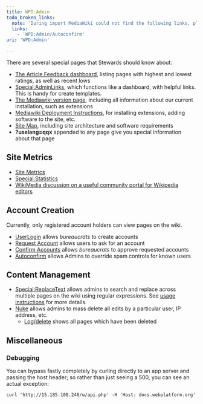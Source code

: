```yaml
---
title: WPD:Admin
todo_broken_links:
  note: 'During import MediaWiki could not find the following links, please fix and adjust this list.'
  links:
    - 'WPD:Admin/Autoconfirm'
uri: 'WPD:Admin'

---
```

There are several special pages that Stewards should know about:

-   [The Article Feedback dashboard](/Special:ArticleFeedback), listing pages with highest and lowest ratings, as well as recent lows
-   [Special:AdminLinks](/Special:AdminLinks), which functions like a dashboard, with helpful links. This is handy for create templates.
-   [The Mediawiki version page](/Special:Version), including all information about our current installation, such as extensions
-   [Mediawiki Deployment Instructions](/Meta:Deployment), for installing extensions, adding software to the site, etc.
-   [Site Map](/WPD:Site_Map), including site architecture and software requirements
-   **?uselang=qqx** appended to any page give you special information about that page

## Site Metrics

-   [Site Metrics](/WPD:Admin/Site_Metrics)
-   [Special:Statistics](/Special:Statistics)
-   [WikiMedia discussion on a useful community portal for Wikipedia editors](https://meta.wikimedia.org/wiki/Research:Community_portal_redesign)

## Account Creation

Currently, only registered account holders can view pages on the wiki.

-   [UserLogin](/Special:UserLogin) allows *bureaucrats* to create accounts
-   [Request Account](/Special:RequestAccount) allows users to ask for an account
-   [Confirm Accounts](/Special:ConfirmAccounts) allows *bureaucrats* to approve requested accounts
-   [Autoconfirm](/w/index.php?title=WPD:Admin/Autoconfirm&action=edit&redlink=1) allows Admins to override spam controls for known users

## Content Management

-   [Special:ReplaceText](/Special:ReplaceText) allows admins to search and replace across multiple pages on the wiki using regular expressions. See [usage instructions](http://www.mediawiki.org/wiki/Extension:Replace_Text#Usage) for more details.
-   [Nuke](/Special:Nuke) allows admins to mass delete all edits by a particular user, IP address, etc.
    -   [Log/delete](/Special:Log/delete) shows all pages which have been deleted

## Miscellaneous

### Debugging

You can bypass fastly completely by curling directly to an app server and passing the host header; so rather than just seeing a 500, you can see an actual exception:

    curl 'http://15.185.108.248/w/api.php' -H 'Host: docs.webplatform.org'
